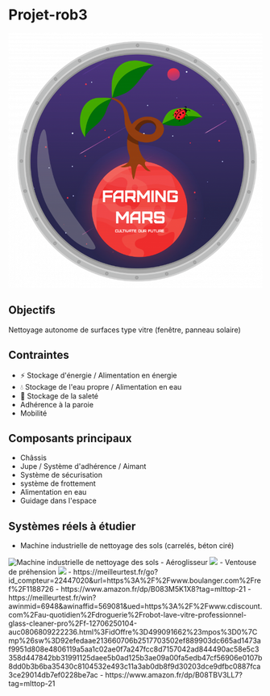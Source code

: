# Projet-rob3
<img src="farming mars.png">

## Objectifs
Nettoyage autonome de surfaces type vitre (fenêtre, panneau solaire)

## Contraintes
- ⚡️ Stockage d'énergie / Alimentation en énergie
- 💧 Stockage de l'eau propre / Alimentation en eau
- 💩 Stockage de la saleté
- Adhérence à la paroie
- Mobilité

## Composants principaux
- Châssis
- Jupe / Système d'adhérence / Aimant
- Système de sécurisation
- système de frottement
- Alimentation en eau
- Guidage dans l'espace

## Systèmes réels à étudier
- Machine industrielle de nettoyage des sols (carrelés, béton ciré)
<img title="Machine industrielle de nettoyage des sols" src="nettoyeur de sol industriel.jpg">
- Aéroglisseur
<img src="aéroglisseur.jpg">
- Ventouse de préhension
<img src = "ventouse.jpg">
- https://meilleurtest.fr/go?id_compteur=22447020&url=https%3A%2F%2Fwww.boulanger.com%2Fref%2F1188726
- https://www.amazon.fr/dp/B083M5K1X8?tag=mlttop-21
- https://meilleurtest.fr/win?awinmid=6948&awinaffid=569081&ued=https%3A%2F%2Fwww.cdiscount.com%2Fau-quotidien%2Fdroguerie%2Frobot-lave-vitre-professionnel-glass-cleaner-pro%2Ff-12706250104-auc0806809222236.html%3FidOffre%3D499091662%23mpos%3D0%7Cmp%26sw%3D92efedaae213660706b2517703502ef889903dc665ad1473af9951d808e4806119a5aa1c02ae0f7a247fcc8d7157042ad844490ac58e5c3358d447842bb31991125daee5b0ad125b3ae09a00fa5edb47cf56906e0107b8dd0b3b6ba35430c8104532e493c11a3ab0db8f9d30203dce9dfbc0887fca3ce29014db7ef0228be7ac
- https://www.amazon.fr/dp/B08TBV3LL7?tag=mlttop-21
